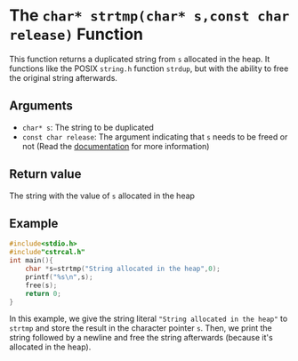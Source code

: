 # The `char* strtmp(char* s,const char release)` Function
This function returns a duplicated string from `s` allocated in the heap. It functions like the POSIX `string.h` function `strdup`, but with the ability to free the original string afterwards.
## Arguments
* `char* s`: The string to be duplicated
* `const char release`: The argument indicating that `s` needs to be freed or not (Read the [documentation](https://github.com/Amirreza-Ipchi-Haq/strcal/blob/main/Documentation/C/Documentation.md#about-the-release-argument) for more information)
## Return value
The string with the value of `s` allocated in the heap
## Example
```c
#include<stdio.h>
#include"cstrcal.h"
int main(){
	char *s=strtmp("String allocated in the heap",0);
	printf("%s\n",s);
	free(s);
	return 0;
}
```
In this example, we give the string literal `"String allocated in the heap"` to `strtmp` and store the result in the character pointer `s`. Then, we print the string followed by a newline and free the string afterwards (because it's allocated in the heap).
